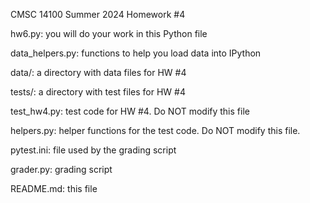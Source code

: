 CMSC 14100
Summer 2024
Homework #4

hw6.py: you will do your work in this Python file

data_helpers.py: functions to help you load data into IPython

data/: a directory with data files for HW #4

tests/: a directory with test files for HW #4

test_hw4.py: test code for HW #4.  Do NOT modify this file

helpers.py: helper functions for the test code. Do NOT modify this file.

pytest.ini: file used by the grading script

grader.py: grading script

README.md: this file